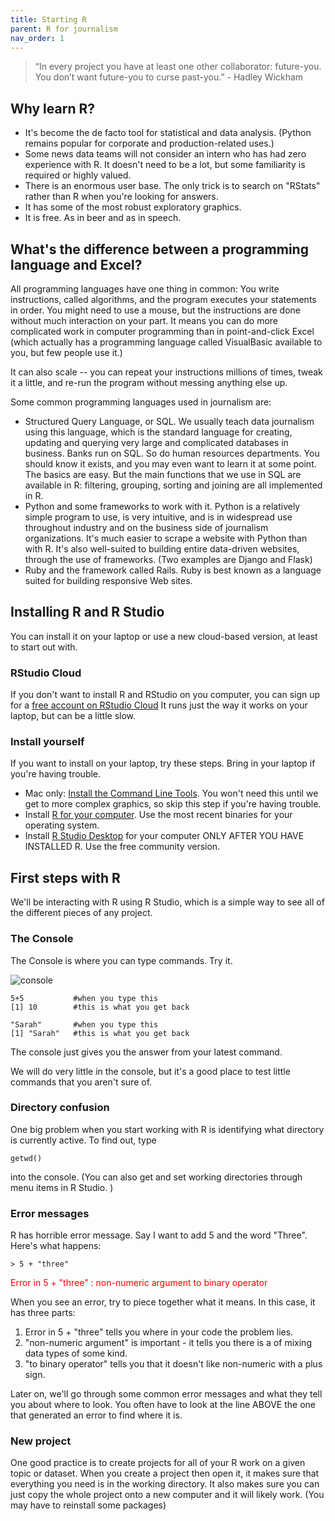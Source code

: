 ```yaml
---
title: Starting R
parent: R for journalism
nav_order: 1
---
```


<blockquote>
“In every project you have at least one other collaborator: future-you. You don’t want future-you to curse past-you.” - Hadley Wickham
</blockquote>


## Why learn R?
* It's become the de facto tool for statistical and data analysis. (Python remains popular for corporate and production-related uses.)
* Some news data teams will not consider an intern who has had zero experience with R. It doesn't need to be a lot, but some familiarity is required or highly valued.
* There is an enormous user base. The only trick is to search on "RStats" rather than R when you're looking for answers.
* It has some of the most robust exploratory graphics.
* It is free. As in beer and as in speech.

## What's the difference between a programming language and Excel?

All programming languages have one thing in common: You write instructions, called algorithms, and the program executes your statements in order. You might need to use a mouse, but the instructions are done without much interaction on your part. It means you can do more complicated work in computer programming than in point-and-click Excel (which actually has a programming language called VisualBasic available to you, but few people use it.)

It can also scale -- you can repeat your instructions millions of times, tweak it a little, and re-run the program without messing anything else up.

Some common programming languages used in journalism are:
* Structured Query Language, or SQL. We usually teach data journalism using this language, which is the standard language for creating, updating and querying very large and complicated databases in business. Banks run on SQL. So do human resources departments. You should know it exists, and you may even want to learn it at some point. The basics are easy. But the main functions that we use in SQL are available in R: filtering, grouping, sorting and joining are all implemented in R.
* Python and some frameworks to work with it. Python is a relatively simple program to use, is very intuitive, and is in widespread use throughout industry and on the business side of journalism organizations. It's much easier to scrape a website with Python than with R. It's also well-suited to building entire data-driven websites, through the use of frameworks. (Two examples are Django and Flask)
* Ruby and the framework called Rails. Ruby is best known as a language suited for building responsive Web sites.


## Installing R and R Studio

You can install it on your laptop or use a new cloud-based version, at least to start out with.

### RStudio Cloud

If you don't want to install R and RStudio on you computer, you can sign up for a [free account on RStudio Cloud](https://rstudio.cloud) It runs just the way it works on your laptop, but can be a little slow.

### Install yourself

If you want to install on your laptop, try these steps. Bring in your laptop if you're having trouble.

* Mac only: [Install the Command Line Tools](https://developer.apple.com/download/more/).  You won't need this until we get to more complex graphics, so skip this step if you're having trouble.
* Install [R for your computer](https://rweb.crmda.ku.edu/cran/). Use the most recent binaries for your operating system.
* Install [R Studio Desktop](https://www.rstudio.com/products/rstudio/download/#download) for your computer ONLY AFTER YOU HAVE INSTALLED R. Use the free community version.

## First steps with R

We'll be interacting with R using R Studio, which is a simple way to see all of the different pieces of any project.

### The Console

The Console is where you can type commands. Try it.

![console]({{site.baseurl}}/assets/images/21-rintro-rstudio.png)

    5+5           #when you type this
    [1] 10        #this is what you get back

    "Sarah"       #when you type this
    [1] "Sarah"   #this is what you get back

The console just gives you the answer from your latest command.

We will do very little in the console, but it's a good place to test little commands that you aren't sure of.

### Directory confusion

One big problem when you start working with R is identifying what directory is currently active. To find out, type

    getwd()

into the console. (You can also get and set working directories through menu items in R Studio. )

### Error messages

R has horrible error message. Say I want to add 5 and the word "Three". Here's what happens:

    > 5 + "three"

<span style="color:red;"> Error in 5 + "three" : non-numeric argument to binary operator</span>


When you see an error, try to piece together what it means. In this case, it has three parts:

1. Error in 5 + "three" tells you where in your code the problem lies.
2. "non-numeric argument" is important - it tells you there is a of mixing data types of some kind.
3.  "to binary operator" tells you that it doesn't like non-numeric with a plus sign.

Later on, we'll go through some common error messages and what they tell you about where to look. You often have to look at the line ABOVE the one that generated an error to find where it is.

### New project

One good practice is to create projects for all of your R work on a given topic or dataset. When you create a project then open it, it makes sure that everything you need is in the working directory. It also makes sure you can just copy the whole project onto a new computer and it will likely work. (You may have to reinstall some packages)
